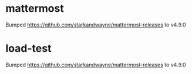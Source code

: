 
# mattermost
Bumped https://github.com/starkandwayne/mattermost-releases to v4.9.0

# load-test
Bumped https://github.com/starkandwayne/mattermost-releases to v4.9.0
